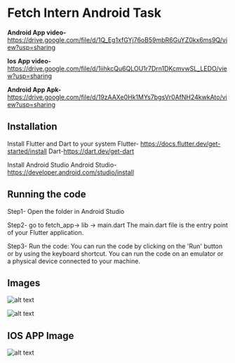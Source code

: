 # Fetch Intern Android Task

**Android App video-** https://drive.google.com/file/d/1Q_Eg1xfGYj76oB59mbR6GuYZ0kx6ms9Q/view?usp=sharing

**Ios App video-** https://drive.google.com/file/d/1iihkcQu6QLOU1r7Drn1DKcmvwSL_LEDO/view?usp=sharing

**Android App Apk-** https://drive.google.com/file/d/19zAAXe0Hk1MYs7bgsVr0AfNH24kwkAto/view?usp=sharing



## Installation

Install Flutter and Dart to your system
Flutter- https://docs.flutter.dev/get-started/install
Dart-https://dart.dev/get-dart

Install Android Studio
Android Studio- https://developer.android.com/studio/install

## Running the code
Step1- Open the folder in Android Studio

Step2- go to fetch_app-> lib -> main.dart 
The main.dart file is the entry point of your Flutter application.

Step3- Run the code: You can run the code by clicking on the 'Run' button or by using the keyboard shortcut. You can run the code on an emulator or a physical device connected to your machine.

## Images
![alt text](https://github.com/aviral38/fetch_android_task/blob/main/app%20images/Screenshot%202023-02-03%20at%204.41.43%20PM.png?raw=true)

![alt text](https://github.com/aviral38/fetch_android_task/blob/main/app%20images/Screenshot%202023-02-03%20at%204.41.59%20PM.png?raw=true)

## IOS APP Image
![alt text](https://github.com/aviral38/fetch_android_task/blob/main/app%20images/Screenshot%202023-02-03%20at%204.42.44%20PM.png?raw=true)











[//]: # (These are reference links used in the body of this note and get stripped out when the markdown processor does its job. There is no need to format nicely because it shouldn't be seen. Thanks SO - http://stackoverflow.com/questions/4823468/store-comments-in-markdown-syntax)

   [dill]: <https://github.com/joemccann/dillinger>
   [git-repo-url]: <https://github.com/joemccann/dillinger.git>
   [john gruber]: <http://daringfireball.net>
   [df1]: <http://daringfireball.net/projects/markdown/>
   [markdown-it]: <https://github.com/markdown-it/markdown-it>
   [Ace Editor]: <http://ace.ajax.org>
   [node.js]: <http://nodejs.org>
   [Twitter Bootstrap]: <http://twitter.github.com/bootstrap/>
   [jQuery]: <http://jquery.com>
   [@tjholowaychuk]: <http://twitter.com/tjholowaychuk>
   [express]: <http://expressjs.com>
   [AngularJS]: <http://angularjs.org>
   [Gulp]: <http://gulpjs.com>

   [PlDb]: <https://github.com/joemccann/dillinger/tree/master/plugins/dropbox/README.md>
   [PlGh]: <https://github.com/joemccann/dillinger/tree/master/plugins/github/README.md>
   [PlGd]: <https://github.com/joemccann/dillinger/tree/master/plugins/googledrive/README.md>
   [PlOd]: <https://github.com/joemccann/dillinger/tree/master/plugins/onedrive/README.md>
   [PlMe]: <https://github.com/joemccann/dillinger/tree/master/plugins/medium/README.md>
   [PlGa]: <https://github.com/RahulHP/dillinger/blob/master/plugins/googleanalytics/README.md>
